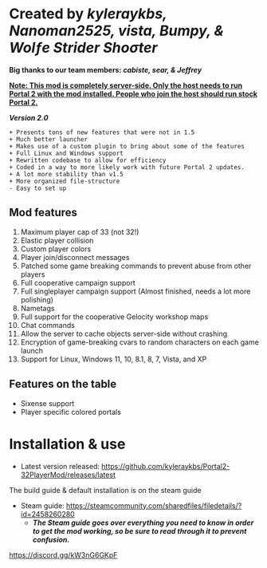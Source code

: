 # Created by ***kyleraykbs, Nanoman2525, vista, Bumpy, & Wolƒe Strider Shoσter***
**Big thanks to our team members: ***cabiste, sear, & Jeffrey*****

<u>**Note: This mod is completely server-side. Only the host needs to run Portal 2 with the mod installed. People who join the host should run stock Portal 2.**</u>

***Version 2.0***
```
+ Presents tons of new features that were not in 1.5
+ Much better launcher
+ Makes use of a custom plugin to bring about some of the features
+ Full Linux and Windows support
+ Rewritten codebase to allow for efficiency
+ Coded in a way to more likely work with future Portal 2 updates.
+ A lot more stability than v1.5
+ More organized file-structure
- Easy to set up
```


## Mod features
1. Maximum player cap of 33 (not 32!)
2. Elastic player collision
3. Custom player colors
4. Player join/disconnect messages
5. Patched some game breaking commands to prevent abuse from other players
6. Full cooperative campaign support
7. Full singleplayer campaign support (Almost finished, needs a lot more polishing)
8. Nametags
9. Full support for the cooperative Gelocity workshop maps
10. Chat commands
11. Allow the server to cache objects server-side without crashing
12. Encryption of game-breaking cvars to random characters on each game launch
13. Support for Linux, Windows 11, 10, 8.1, 8, 7, Vista, and XP

## Features on the table
- Sixense support
- Player specific colored portals

# Installation & use

- Latest version released: https://github.com/kyleraykbs/Portal2-32PlayerMod/releases/latest

The build guide & default installation is on the steam guide
- Steam guide: https://steamcommunity.com/sharedfiles/filedetails/?id=2458260280
  - ***The Steam guide goes over everything you need to know in order to get the mod working, so be sure to read through it to prevent confusion.***

https://discord.gg/kW3nG6GKpF
